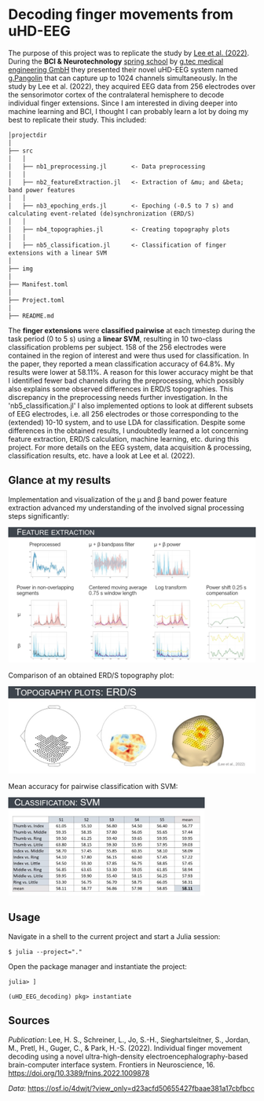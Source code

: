 # **Decoding finger movements from uHD-EEG**
The purpose of this project was to replicate the study by [Lee et al. (2022)](https://doi.org/10.3389/fnins.2022.1009878). During the **BCI & Neurotechnology** [spring school](https://www.gtec.at/de/spring-school-2023/) by [g.tec medical engineering GmbH](https://www.gtec.at/) they presented their novel uHD-EEG system named [g.Pangolin](https://www.gtec.at/product/g-pangolin-electrodes/) that can capture up to 1024 channels simultaneously. In the study by Lee et al. (2022), they acquired EEG data from 256 electrodes over the sensorimotor cortex of the contralateral hemisphere to decode individual finger extensions. Since I am interested in diving deeper into machine learning and BCI, I thought I can probably learn a lot by doing my best to replicate their study. This included:

```
│projectdir
│
├── src
│   │
│   ├── nb1_preprocessing.jl       <- Data preprocessing
│   │
│   ├── nb2_featureExtraction.jl   <- Extraction of &mu; and &beta; band power features
│   │
│   ├── nb3_epoching_erds.jl       <- Epoching (-0.5 to 7 s) and calculating event-related (de)synchronization (ERD/S)
│   │
│   ├── nb4_topographies.jl        <- Creating topography plots
│   │
│   ├── nb5_classification.jl      <- Classification of finger extensions with a linear SVM
│
├── img
│
├── Manifest.toml
│
├── Project.toml
│
├── README.md
```

The **finger extensions** were **classified pairwise** at each timestep during the task period (0 to 5 s) using a **linear SVM**, resulting in 10 two-class classification problems per subject. 158 of the 256 electrodes were contained in the region of interest and were thus used for classification. In the paper, they reported a mean classification accuracy of 64.8%. My results were lower at 58.11%. A reason for this lower accuracy might be that I identified fewer bad channels during the preprocessing, which possibly also explains some observed differences in ERD/S topographies. This discrepancy in the preprocessing needs further investigation. In the 'nb5_classification.jl' I also implemented options to look at different subsets of EEG electrodes, i.e. all 256 electrodes or those corresponding to the (extended) 10-10 system, and to use LDA for classification. Despite some differences in the obtained results, I undoubtedly learned a lot concerning feature extraction, ERD/S calculation, machine learning, etc. during this project. For more details on the EEG system, data acquisition & processing, classification results, etc. have a look at Lee et al. (2022).

## Glance at my results

Implementation and visualization of the &mu; and &beta; band power feature extraction advanced my understanding of the involved signal processing steps significantly:

![featureExtraction](img/featureExtraction.jpg)

Comparison of an obtained ERD/S topography plot:

![topo_erds](img/topo_erds.jpg)

Mean accuracy for pairwise classification with SVM:

<img src="./img/classification_accuracy_SVM.jpg" alt="classification_accuracy_SVM" width="400" height="200"/>

## Usage
Navigate in a shell to the current project and start a Julia session:

```console
$ julia --project="."
```

Open the package manager and instantiate the project:

```console
julia> ]
```

```console
(uHD_EEG_decoding) pkg> instantiate
```

## Sources
*Publication*: Lee, H. S., Schreiner, L., Jo, S.-H., Sieghartsleitner, S., Jordan, M., Pretl, H., Guger, C., & Park, H.-S. (2022). Individual finger movement decoding using a novel ultra-high-density electroencephalography-based brain-computer interface system. Frontiers in Neuroscience, 16. https://doi.org/10.3389/fnins.2022.1009878

*Data*: https://osf.io/4dwjt/?view_only=d23acfd50655427fbaae381a17cbfbcc